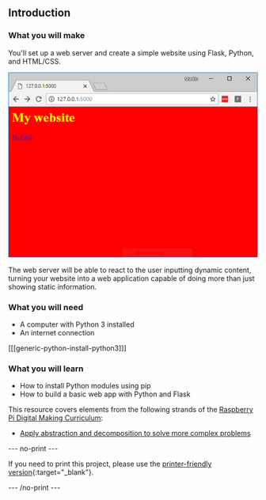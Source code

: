 ## Introduction

### What you will make

You'll set up a web server and create a simple website using Flask, Python, and HTML/CSS.

![flask web app](images/showcase.png)

The web server will be able to react to the user inputting dynamic content, turning your website into a web application capable of doing more than just showing static information.

### What you will need

+ A computer with Python 3 installed
+ An internet connection

[[[generic-python-install-python3]]]

### What you will learn

- How to install Python modules using pip
- How to build a basic web app with Python and Flask

This resource covers elements from the following strands of the [Raspberry Pi Digital Making Curriculum](https://www.raspberrypi.org/curriculum/):
- [Apply abstraction and decomposition to solve more complex problems](https://curriculum.raspberrypi.org/programming/developer/)

--- no-print ---

If you need to print this project, please use the [printer-friendly version](https://projects.raspberrypi.org/en/projects/python-web-server-with-flask/print){:target="_blank"}.

--- /no-print ---
